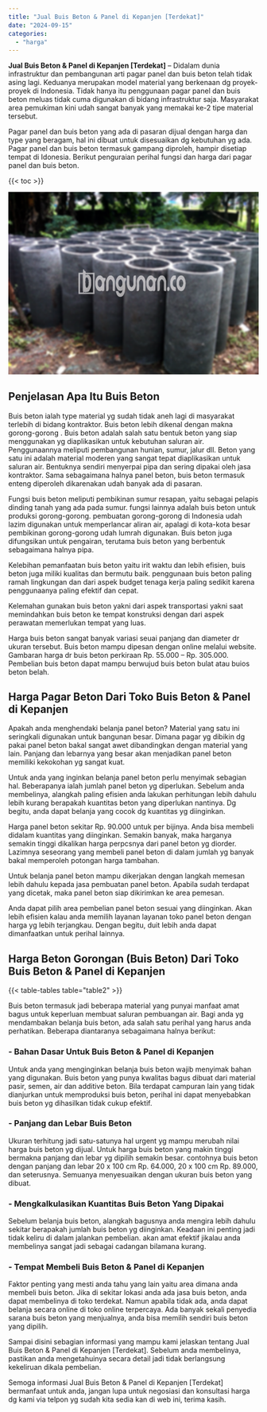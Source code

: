 ```yaml
---
title: "Jual Buis Beton & Panel di Kepanjen [Terdekat]"
date: "2024-09-15"
categories: 
  - "harga"
---
```


**Jual Buis Beton & Panel di Kepanjen \[Terdekat\]** – Didalam dunia infrastruktur dan pembangunan arti pagar panel dan buis beton telah tidak asing lagi. Keduanya merupakan model material yang berkenaan dg proyek-proyek di Indonesia. Tidak hanya itu penggunaan pagar panel dan buis beton meluas tidak cuma digunakan di bidang infrastruktur saja. Masyarakat area pemukiman kini udah sangat banyak yang memakai ke-2 tipe material tersebut.

Pagar panel dan buis beton yang ada di pasaran dijual dengan harga dan type yang beragam, hal ini dibuat untuk disesuaikan dg kebutuhan yg ada. Pagar panel dan buis beton termasuk gampang diproleh, hampir disetiap tempat di Idonesia. Berikut penguraian perihal fungsi dan harga dari pagar panel dan buis beton.

{{< toc >}}

![Jual Buis Beton & Panel di Kepanjen [Terdekat]](/images/jual-panel-buis-beton-murah-11.png)

## Penjelasan Apa Itu Buis Beton

Buis beton ialah type material yg sudah tidak aneh lagi di masyarakat terlebih di bidang kontraktor. Buis beton lebih dikenal dengan makna gorong-gorong . Buis beton adalah salah satu bentuk beton yang siap menggunakan yg diaplikasikan untuk kebutuhan saluran air. Penggunaannya meliputi pembangunan hunian, sumur, jalur dll. Beton yang satu ini adalah material moderen yang sangat tepat diaplikasikan untuk saluran air. Bentuknya sendiri menyerpai pipa dan sering dipakai oleh jasa kontraktor. Sama sebagaimana halnya panel beton, buis beton termasuk enteng diperoleh dikarenakan udah banyak ada di pasaran.

Fungsi buis beton meliputi pembikinan sumur resapan, yaitu sebagai pelapis dinding tanah yang ada pada sumur. fungsi lainnya adalah buis beton untuk produksi gorong-gorong. pembuatan gorong-gorong di Indonesia udah lazim digunakan untuk memperlancar aliran air, apalagi di kota-kota besar pembikinan gorong-gorong udah lumrah digunakan. Buis beton juga difungsikan untuk pengairan, terutama buis beton yang berbentuk sebagaimana halnya pipa.

Kelebihan pemanfaatan buis beton yaitu irit waktu dan lebih efisien, buis beton juga miliki kualitas dan bermutu baik. penggunaan buis beton paling ramah lingkungan dan dari aspek budget tenaga kerja paling sedikit karena penggunaanya paling efektif dan cepat.

Kelemahan gunakan buis beton yakni dari aspek transportasi yakni saat memindahkan buis beton ke tempat konstruksi dengan dari aspek perawatan memerlukan tempat yang luas.

Harga buis beton sangat banyak variasi seuai panjang dan diameter dr ukuran tersebut. Buis beton mampu dipesan dengan online melalui website. Gambaran harga dr buis beton perkiraan Rp. 55.000 – Rp. 305.000. Pembelian buis beton dapat mampu berwujud buis beton bulat atau buios beton belah.

## Harga Pagar Beton Dari Toko Buis Beton & Panel di Kepanjen

Apakah anda menghendaki belanja panel beton? Material yang satu ini seringkali digunakan untuk bangunan besar. Dimana pagar yg dibikin dg pakai panel beton bakal sangat awet dibandingkan dengan material yang lain. Panjang dan lebarnya yang besar akan menjadikan panel beton memiliki kekokohan yg sangat kuat.

Untuk anda yang inginkan belanja panel beton perlu menyimak sebagian hal. Beberapanya ialah jumlah panel beton yg diperlukan. Sebelum anda membelinya, alangkah paling efisien anda lakukan perhitungan lebih dahulu lebih kurang berapakah kuantitas beton yang diperlukan nantinya. Dg begitu, anda dapat belanja yang cocok dg kuantitas yg diinginkan.

Harga panel beton sekitar Rp. 90.000 untuk per bijinya. Anda bisa membeli didalam kuantitas yang diinginkan. Semakin banyak, maka harganya semakin tinggi dikalikan harga perpcsnya dari panel beton yg diorder. Lazimnya seseorang yang membeli panel beton di dalam jumlah yg banyak bakal memperoleh potongan harga tambahan.

Untuk belanja panel beton mampu dikerjakan dengan langkah memesan lebih dahulu kepada jasa pembuatan panel beton. Apabila sudah terdapat yang dicetak, maka panel beton siap dikirimkan ke area pemesan.

Anda dapat pilih area pembelian panel beton sesuai yang diinginkan. Akan lebih efisien kalau anda memilih layanan layanan toko panel beton dengan harga yg lebih terjangkau. Dengan begitu, duit lebih anda dapat dimanfaatkan untuk perihal lainnya.

## Harga Beton Gorongan (Buis Beton) Dari Toko Buis Beton & Panel di Kepanjen

{{< table-tables table="table2" >}}

Buis beton termasuk jadi beberapa material yang punyai manfaat amat bagus untuk keperluan membuat saluran pembuangan air. Bagi anda yg mendambakan belanja buis beton, ada salah satu perihal yang harus anda perhatikan. Beberapa diantaranya sebagaimana halnya berikut:

### \- Bahan Dasar Untuk Buis Beton & Panel di Kepanjen

Untuk anda yang menginginkan belanja buis beton wajib menyimak bahan yang digunakan. Buis beton yang punya kwalitas bagus dibuat dari material pasir, semen, air dan additive beton. Bila terdapat campuran lain yang tidak dianjurkan untuk memproduksi buis beton, perihal ini dapat menyebabkan buis beton yg dihasilkan tidak cukup efektif.

### \- Panjang dan Lebar Buis Beton

Ukuran terhitung jadi satu-satunya hal urgent yg mampu merubah nilai harga buis beton yg dijual. Untuk harga buis beton yang makin tinggi bermakna panjang dan lebar yg dipilih semakin besar. contohnya buis beton dengan panjang dan lebar 20 x 100 cm Rp. 64.000, 20 x 100 cm Rp. 89.000, dan seterusnya. Semuanya menyesuaikan dengan ukuran buis beton yang dibuat.

### \- Mengkalkulasikan Kuantitas Buis Beton Yang Dipakai

Sebelum belanja buis beton, alangkah bagusnya anda mengira lebih dahulu sekitar berapakah jumlah buis beton yg diinginkan. Keadaan ini penting jadi tidak keliru di dalam jalankan pembelian. akan amat efektif jikalau anda membelinya sangat jadi sebagai cadangan bilamana kurang.

### \- Tempat Membeli Buis Beton & Panel di Kepanjen

Faktor penting yang mesti anda tahu yang lain yaitu area dimana anda membeli buis beton. Jika di sekitar lokasi anda ada jasa buis beton, anda dapat membelinya di toko terdekat. Namun apabila tidak ada, anda dapat belanja secara online di toko online terpercaya. Ada banyak sekali penyedia sarana buis beton yang menjualnya, anda bisa memilih sendiri buis beton yang dipilih.

Sampai disini sebagian informasi yang mampu kami jelaskan tentang Jual Buis Beton & Panel di Kepanjen \[Terdekat\]. Sebelum anda membelinya, pastikan anda mengetahuinya secara detail jadi tidak berlangsung kekeliruan dikala pembelian.

Semoga informasi Jual Buis Beton & Panel di Kepanjen \[Terdekat\] bermanfaat untuk anda, jangan lupa untuk negosiasi dan konsultasi harga dg kami via telpon yg sudah kita sedia kan di web ini, terima kasih.
